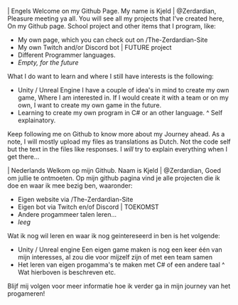 | Engels
Welcome on my Github Page. My name is Kjeld | @Zerdardian, Pleasure meeting ya all.
You will see all my projects that I've created here, On my Github page. School project and other items that I program, like:
- My own page, which you can check out on /The-Zerdardian-Site
- My own Twitch and/or Discord bot | FUTURE project
- Different Programmer languages.
- *Empty, for the future*

What I do want to learn and where I still have interests is the following:
- Unity / Unreal Engine
  I have a couple of idea's in mind to create my own game, Where I am interested in. If I would create it with a team or on my own, I want to create my own game in the future.
- Learning to create my own program in C# or an other language.
  ^ Self explainatory.

Keep following me on Github to know more about my Journey ahead.
As a note, I will mostly upload my files as translations as Dutch. Not the code self but the text in the files like responses. I *will* try to explain everything when I get there...

| Nederlands
Welkom op mijn Github. Naam is Kjeld | @Zerdardian, Goed om jullie te ontmoeten.
Op mijn github pagina vind je alle projecten die ik doe en waar ik mee bezig ben, waaronder:
- Eigen website via /The-Zerdardian-Site
- Eigen bot via Twitch en/of Discord | TOEKOMST
- Andere progammeer talen leren...
- *leeg*

Wat ik nog wil leren en waar ik nog geintereseerd in ben is het volgende:
- Unity / Unreal engine
  Een eigen game maken is nog een keer één van mijn interesses, al zou die voor mijzelf zijn of met een team samen
- Het leren van eigen progamma's te maken met C# of een andere taal
  ^ Wat hierboven is beschreven
etc.

Blijf mij volgen voor meer informatie hoe ik verder ga in mijn journey van het progameren!

<!---
Zerdardian/Zerdardian is a ✨ special ✨ repository because its `README.md` (this file) appears on your GitHub profile.
You can click the Preview link to take a look at your changes.
--->
